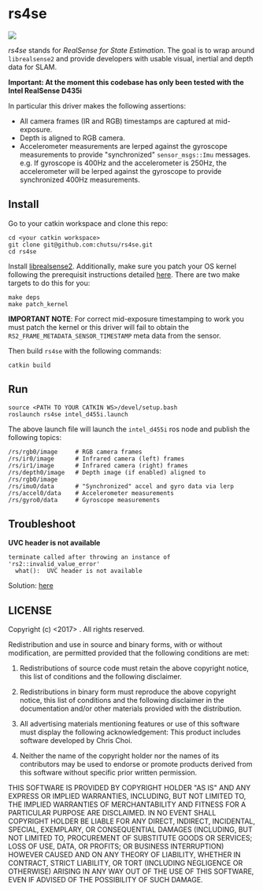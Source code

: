 # rs4se

<a href="https://github.com/chutsu/rs4se/actions?query=ci">
  <img src="https://github.com/chutsu/rs4se/workflows/ci/badge.svg">
</a>

*rs4se* stands for *RealSense for State Estimation*. The goal is to wrap around
`librealsense2` and provide developers with usable visual, inertial and depth
data for SLAM.

**Important: At the moment this codebase has only been tested with the Intel
RealSense D435i**

In particular this driver makes the following assertions:

- All camera frames (IR and RGB) timestamps are captured at mid-exposure.
- Depth is aligned to RGB camera.
- Accelerometer measurements are lerped against the gyroscope
  measurements to provide "synchronized" `sensor_msgs::Imu` messages.
  e.g. If gyroscope is 400Hz and the accelerometer is 250Hz, the accelerometer
  will be lerped against the gyroscope to provide synchronized 400Hz
  measurements.


## Install

Go to your catkin workspace and clone this repo:

```
cd <your catkin workspace>
git clone git@github.com:chutsu/rs4se.git
cd rs4se
```

Install [librealsense2][librealsense2]. Additionally, make sure you patch your
OS kernel following the prerequisit instructions detailed
[here][install_prerequisit]. There are two make targets to do this for you:

```
make deps
make patch_kernel
```

**IMPORTANT NOTE**: For correct mid-exposure timestamping to work you must
patch the kernel or this driver will fail to obtain the
`RS2_FRAME_METADATA_SENSOR_TIMESTAMP` meta data from the sensor.

Then build `rs4se` with the following commands:

```
catkin build
```

## Run

```
source <PATH TO YOUR CATKIN WS>/devel/setup.bash
roslaunch rs4se intel_d455i.launch
```

The above launch file will launch the `intel_d455i` ros node and publish the
following topics:

```
/rs/rgb0/image     # RGB camera frames
/rs/ir0/image      # Infrared camera (left) frames
/rs/ir1/image      # Infrared camera (right) frames
/rs/depth0/image   # Depth image (if enabled) aligned to /rs/rgb0/image
/rs/imu0/data      # "Synchronized" accel and gyro data via lerp
/rs/accel0/data    # Accelerometer measurements
/rs/gyro0/data     # Gyroscope measurements
```


## Troubleshoot

**UVC header is not available**

```
terminate called after throwing an instance of 'rs2::invalid_value_error'
  what():  UVC header is not available
```

Solution: [here](https://github.com/chutsu/rs4se/issues/3#issuecomment-530434550)


## LICENSE

Copyright (c) <2017> <Chris Choi>. All rights reserved.

Redistribution and use in source and binary forms, with or without
modification, are permitted provided that the following conditions are met:

1. Redistributions of source code must retain the above copyright notice, this
list of conditions and the following disclaimer.

2. Redistributions in binary form must reproduce the above copyright notice,
this list of conditions and the following disclaimer in the documentation
and/or other materials provided with the distribution.

3. All advertising materials mentioning features or use of this software must
display the following acknowledgement: This product includes software developed
by Chris Choi.

4. Neither the name of the copyright holder nor the names of its contributors
may be used to endorse or promote products derived from this software without
specific prior written permission.

THIS SOFTWARE IS PROVIDED BY COPYRIGHT HOLDER "AS IS" AND ANY EXPRESS OR
IMPLIED WARRANTIES, INCLUDING, BUT NOT LIMITED TO, THE IMPLIED WARRANTIES OF
MERCHANTABILITY AND FITNESS FOR A PARTICULAR PURPOSE ARE DISCLAIMED. IN NO
EVENT SHALL COPYRIGHT HOLDER BE LIABLE FOR ANY DIRECT, INDIRECT, INCIDENTAL,
SPECIAL, EXEMPLARY, OR CONSEQUENTIAL DAMAGES (INCLUDING, BUT NOT LIMITED TO,
PROCUREMENT OF SUBSTITUTE GOODS OR SERVICES; LOSS OF USE, DATA, OR PROFITS; OR
BUSINESS INTERRUPTION) HOWEVER CAUSED AND ON ANY THEORY OF LIABILITY, WHETHER
IN CONTRACT, STRICT LIABILITY, OR TORT (INCLUDING NEGLIGENCE OR OTHERWISE)
ARISING IN ANY WAY OUT OF THE USE OF THIS SOFTWARE, EVEN IF ADVISED OF THE
POSSIBILITY OF SUCH DAMAGE.

[librealsense2]: https://github.com/IntelRealSense/librealsense/blob/master/doc/distribution_linux.md
[install_prerequisit]: https://github.com/IntelRealSense/librealsense/blob/master/doc/installation.md#prerequisites
